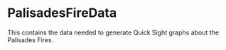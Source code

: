 # PalisadesFireData
This contains the data needed to generate Quick Sight graphs about the Palisades Fires. 
